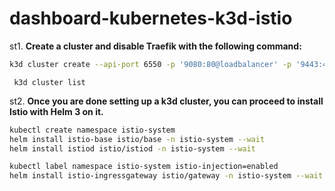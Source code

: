 # dashboard-kubernetes-k3d-istio

st1. **Create a cluster and disable Traefik with the following command:**

```zsh 
k3d cluster create --api-port 6550 -p '9080:80@loadbalancer' -p '9443:443@loadbalancer' --agents 2 --k3s-arg '--disable=traefik@server:
```
` k3d cluster list`

st2. **Once you are done setting up a k3d cluster, you can proceed to install Istio with Helm 3 on it.**

```zsh
kubectl create namespace istio-system
helm install istio-base istio/base -n istio-system --wait
helm install istiod istio/istiod -n istio-system --wait

```
```zsh
kubectl label namespace istio-system istio-injection=enabled
helm install istio-ingressgateway istio/gateway -n istio-system --wait
```